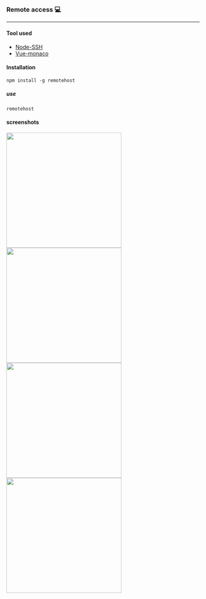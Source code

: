### Remote access :computer:
***
#### Tool used
* [Node-SSH](https://github.com/steelbrain/node-ssh#readme)
* [Vue-monaco](https://github.com/egoist/vue-monaco)


#### Installation
```npm install -g remotehost```
##### use
```remotehost```

#### screenshots
<img src="https://github.com/mritunjaygoutam12/Remote-host/blob/master/Image/base4.png" width="300" height="300"><img src="https://github.com/mritunjaygoutam12/Remote-host/blob/master/Image/base.png" width="300" height="300">
<img src="https://github.com/mritunjaygoutam12/Remote-host/blob/master/Image/base2.png" width="300" height="300"><img src="https://github.com/mritunjaygoutam12/Remote-host/blob/master/Image/base3.png" width="300" height="300">
